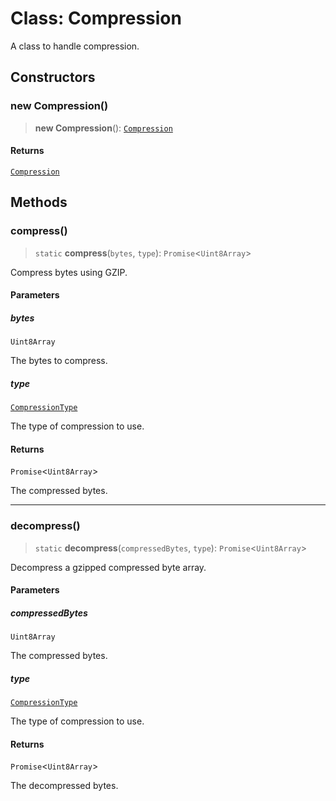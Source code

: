 # Class: Compression

A class to handle compression.

## Constructors

### new Compression()

> **new Compression**(): [`Compression`](Compression.md)

#### Returns

[`Compression`](Compression.md)

## Methods

### compress()

> `static` **compress**(`bytes`, `type`): `Promise`\<`Uint8Array`\>

Compress bytes using GZIP.

#### Parameters

##### bytes

`Uint8Array`

The bytes to compress.

##### type

[`CompressionType`](../type-aliases/CompressionType.md)

The type of compression to use.

#### Returns

`Promise`\<`Uint8Array`\>

The compressed bytes.

***

### decompress()

> `static` **decompress**(`compressedBytes`, `type`): `Promise`\<`Uint8Array`\>

Decompress a gzipped compressed byte array.

#### Parameters

##### compressedBytes

`Uint8Array`

The compressed bytes.

##### type

[`CompressionType`](../type-aliases/CompressionType.md)

The type of compression to use.

#### Returns

`Promise`\<`Uint8Array`\>

The decompressed bytes.
